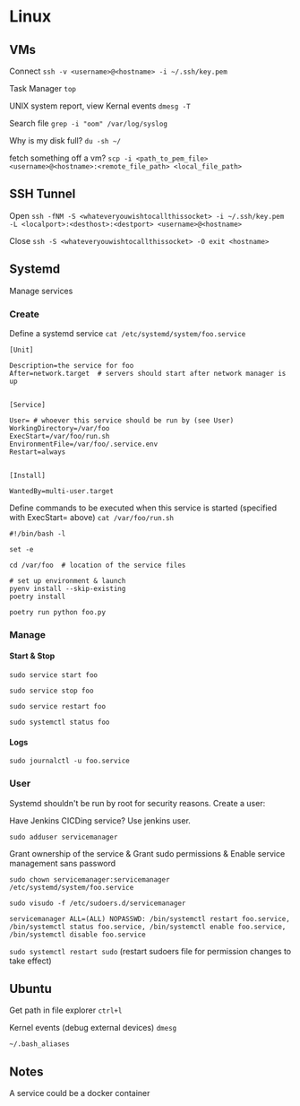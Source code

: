 # Linux


## VMs

Connect `ssh -v <username>@<hostname> -i ~/.ssh/key.pem`

Task Manager `top`

UNIX system report, view Kernal events `dmesg -T`

Search file `grep -i "oom" /var/log/syslog`

Why is my disk full?  `du -sh ~/`

fetch something off a vm? `scp -i <path_to_pem_file> <username>@<hostname>:<remote_file_path> <local_file_path>`

## SSH Tunnel

Open `ssh -fNM -S <whateveryouwishtocallthissocket> -i ~/.ssh/key.pem -L <localport>:<desthost>:<destport> <username>@<hostname>`

Close `ssh -S <whateveryouwishtocallthissocket> -O exit <hostname>`

## Systemd
Manage services


### Create

Define a systemd service
`cat /etc/systemd/system/foo.service`

```
[Unit]

Description=the service for foo
After=network.target  # servers should start after network manager is up


[Service]

User= # whoever this service should be run by (see User)
WorkingDirectory=/var/foo
ExecStart=/var/foo/run.sh
EnvironmentFile=/var/foo/.service.env
Restart=always


[Install]

WantedBy=multi-user.target
```


Define commands to be executed when this service is started (specified with ExecStart= above)
`cat /var/foo/run.sh` 

```
#!/bin/bash -l

set -e

cd /var/foo  # location of the service files

# set up environment & launch 
pyenv install --skip-existing
poetry install

poetry run python foo.py
```

### Manage

#### Start & Stop
`sudo service start foo`

`sudo service stop foo`

`sudo service restart foo`

`sudo systemctl status foo`

#### Logs
`sudo journalctl -u foo.service`


### User

Systemd shouldn't be run by root for security reasons.  Create a user:

Have Jenkins CICDing service? Use jenkins user.

`sudo adduser servicemanager`

Grant ownership of the service & Grant sudo permissions & Enable service management sans password

`sudo chown servicemanager:servicemanager /etc/systemd/system/foo.service`

`sudo visudo -f /etc/sudoers.d/servicemanager`

`servicemanager ALL=(ALL) NOPASSWD: /bin/systemctl restart foo.service, /bin/systemctl status foo.service, /bin/systemctl enable foo.service, /bin/systemctl disable foo.service`

`sudo systemctl restart sudo` (restart sudoers file for permission changes to take effect)


## Ubuntu

Get path in file explorer `ctrl+l`

Kernel events (debug external devices) `dmesg`

`~/.bash_aliases`

## Notes

A service could be a docker container





